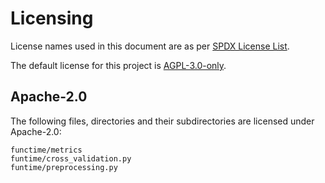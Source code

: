# Licensing

License names used in this document are as per [SPDX License List](https://spdx.org/licenses/).

The default license for this project is [AGPL-3.0-only](LICENSE).

## Apache-2.0

The following files, directories and their subdirectories are licensed under Apache-2.0:

```
functime/metrics
funtime/cross_validation.py
funtime/preprocessing.py
```
